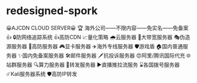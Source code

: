 # redesigned-spork
😀AJCDN CLOUD SERVER😀 🏆 海外公司——不限内容——免实名——免备案 👍 🔒防网络追踪系统              👍高防CDN 📈量化策略                 🌧云服务器 📌大带宽服务器         🎭伪造源服务器 🚀高防服务器             🎮显卡服务器 ✈️海外专线服务器      🛡游戏盾 🏠国内普通服务器      ✨国内免备案服务器 🛠邮件服务器              🗡抗投诉服务器 😍阿里/腾讯国际代充 🌐站群服务器 🔍算力服务器              🔄转发服务器 ▶️直播推拉流服务      ⌛️各国拨号服务器 ☄️Kali服务器系统       🛡高防IP转发 
